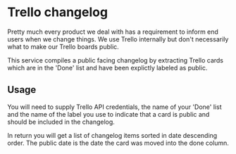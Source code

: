 # Trello changelog

Pretty much every product we deal with has a requirement to inform end users when we change things.
We use Trello internally but don't necessarily what to make our Trello boards public.

This service compiles a public facing changelog by extracting Trello cards which are in the 'Done' list and have been
explictly labeled as public.


## Usage

You will need to supply Trello API credentials, the name of your 'Done' list and the name of the label you use to indicate that a card
is public and should be included in the changelog.

In return you will get a list of changelog items sorted in date descending order. The public date is the date the card was moved into the done column.







